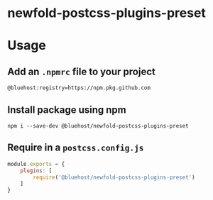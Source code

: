 # newfold-postcss-plugins-preset

# Usage

## Add an `.npmrc` file to your project

```
@bluehost:registry=https://npm.pkg.github.com
```

## Install package using npm

```
npm i --save-dev @bluehost/newfold-postcss-plugins-preset
```

## Require in a `postcss.config.js`

```js
module.exports = {
    plugins: [
        require('@bluehost/newfold-postcss-plugins-preset')
    ]
}